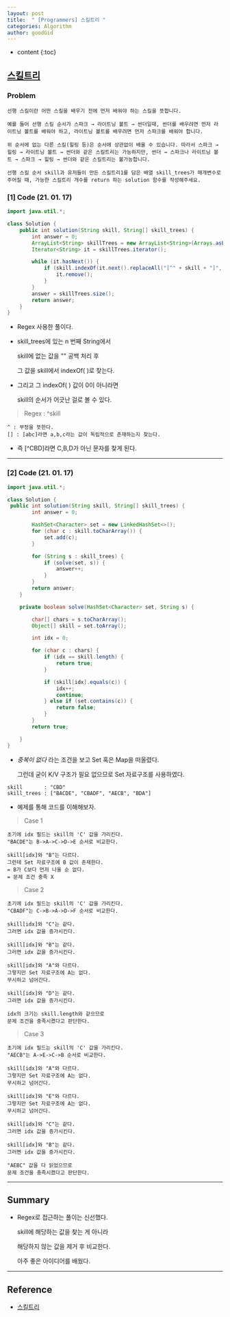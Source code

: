 ```yaml
---
layout: post
title:  " [Programmers] 스킬트리 "
categories: Algorithm
author: goodGid
---
```

* content
{:toc}

## [스킬트리](https://programmers.co.kr/learn/courses/30/lessons/49993)

### Problem

```
선행 스킬이란 어떤 스킬을 배우기 전에 먼저 배워야 하는 스킬을 뜻합니다.

예를 들어 선행 스킬 순서가 스파크 → 라이트닝 볼트 → 썬더일때, 썬더를 배우려면 먼저 라이트닝 볼트를 배워야 하고, 라이트닝 볼트를 배우려면 먼저 스파크를 배워야 합니다.

위 순서에 없는 다른 스킬(힐링 등)은 순서에 상관없이 배울 수 있습니다. 따라서 스파크 → 힐링 → 라이트닝 볼트 → 썬더와 같은 스킬트리는 가능하지만, 썬더 → 스파크나 라이트닝 볼트 → 스파크 → 힐링 → 썬더와 같은 스킬트리는 불가능합니다.

선행 스킬 순서 skill과 유저들이 만든 스킬트리1를 담은 배열 skill_trees가 매개변수로 주어질 때, 가능한 스킬트리 개수를 return 하는 solution 함수를 작성해주세요.
```





### [1] Code (21. 01. 17)

``` java
import java.util.*;

class Solution {
    public int solution(String skill, String[] skill_trees) {
        int answer = 0;
        ArrayList<String> skillTrees = new ArrayList<String>(Arrays.asList(skill_trees));
        Iterator<String> it = skillTrees.iterator();

        while (it.hasNext()) {
            if (skill.indexOf(it.next().replaceAll("[^" + skill + "]", "")) != 0) {
                it.remove();
            }
        }
        answer = skillTrees.size();
        return answer;
    }
}
```

* Regex 사용한 풀이다.

* skill_trees에 있는 n 번째 String에서

  skill에 없는 값을 "" 공백 처리 후

  그 값을 skill에서 indexOf( )로 찾는다.

* 그리고 그 indexOf( ) 값이 0이 아니라면

  skill의 순서가 어긋난 걸로 볼 수 있다.


> Regex : ^skill

```
^ : 부정을 뜻한다.
[] : [abc]라면 a,b,c라는 값이 독립적으로 존재하는지 찾는다.
```

* 즉 [^CBD]라면 C,B,D가 아닌 문자를 찾게 된다.


---

### [2] Code (21. 01. 17)

``` java
import java.util.*;

class Solution {
 public int solution(String skill, String[] skill_trees) {
        int answer = 0;

        HashSet<Character> set = new LinkedHashSet<>();
        for (char c : skill.toCharArray()) {
            set.add(c);
        }

        for (String s : skill_trees) {
            if (solve(set, s)) {
                answer++;
            }
        }
        return answer;
    }

    private boolean solve(HashSet<Character> set, String s) {

        char[] chars = s.toCharArray();
        Object[] skill = set.toArray();

        int idx = 0;

        for (char c : chars) {
            if (idx == skill.length) {
                return true;
            }

            if (skill[idx].equals(c)) {
                idx++;
                continue;
            } else if (set.contains(c)) {
                return false;
            }
        }
        return true;

    }
}
```

* *중복이 없다* 라는 조건을 보고 Set 혹은 Map을 떠올렸다.

  그런데 굳이 K/V 구조가 필요 없으므로 Set 자료구조를 사용하였다.

```
skill       : "CBD"	
skill_trees : ["BACDE", "CBADF", "AECB", "BDA"]	
```

* 예제를 통해 코드를 이해해보자.

> Case 1

```
초기에 idx 필드는 skill의 'C' 값을 가리킨다.
"BACDE"는 B->A->C->D->E 순서로 비교한다.

skill[idx]와 "B"는 다르다.
그런데 Set 자료구조에 B 값이 존재한다.
= B가 C보다 먼저 나올 순 없다.
= 문제 조건 충족 X
```

> Case 2

```
초기에 idx 필드는 skill의 'C' 값을 가리킨다.
"CBADF"는 C->B->A->D->F 순서로 비교한다.

skill[idx]와 "C"는 같다.
그러면 idx 값을 증가시킨다.

skill[idx]와 "B"는 같다.
그러면 idx 값을 증가시킨다.

skill[idx]와 "A"와 다르다.
그렇지만 Set 자료구조에 A는 없다.
무시하고 넘어간다.

skill[idx]와 "D"는 같다.
그러면 idx 값을 증가시킨다.

idx의 크기는 skill.length와 같으므로
문제 조건을 충족시켰다고 판단한다.
```

> Case 3

```
초기에 idx 필드는 skill의 'C' 값을 가리킨다.
"AECB"는 A->E->C->B 순서로 비교한다.

skill[idx]와 "A"와 다르다.
그렇지만 Set 자료구조에 A는 없다.
무시하고 넘어간다.

skill[idx]와 "E"와 다르다.
그렇지만 Set 자료구조에 A는 없다.
무시하고 넘어간다.

skill[idx]와 "C"는 같다.
그러면 idx 값을 증가시킨다.

skill[idx]와 "B"는 같다.
그러면 idx 값을 증가시킨다.

"AEBC" 값을 다 읽었으므로
문제 조건을 충족시켰다고 판단한다.
```



---

## Summary

* Regex로 접근하는 풀이는 신선했다.

  skill에 해당하는 값을 찾는 게 아니라

  해당하지 않는 값을 제거 후 비교한다.

  아주 좋은 아이디어를 배웠다.

---

## Reference

* [스킬트리](https://programmers.co.kr/learn/courses/30/lessons/49993)